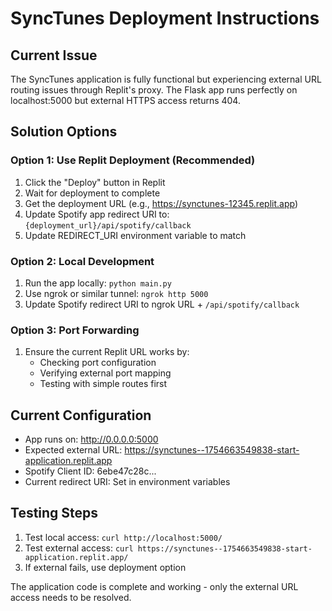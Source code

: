 # SyncTunes Deployment Instructions

## Current Issue
The SyncTunes application is fully functional but experiencing external URL routing issues through Replit's proxy. The Flask app runs perfectly on localhost:5000 but external HTTPS access returns 404.

## Solution Options

### Option 1: Use Replit Deployment (Recommended)
1. Click the "Deploy" button in Replit
2. Wait for deployment to complete
3. Get the deployment URL (e.g., https://synctunes-12345.replit.app)
4. Update Spotify app redirect URI to: `{deployment_url}/api/spotify/callback`
5. Update REDIRECT_URI environment variable to match

### Option 2: Local Development
1. Run the app locally: `python main.py`
2. Use ngrok or similar tunnel: `ngrok http 5000`
3. Update Spotify redirect URI to ngrok URL + `/api/spotify/callback`

### Option 3: Port Forwarding
1. Ensure the current Replit URL works by:
   - Checking port configuration
   - Verifying external port mapping
   - Testing with simple routes first

## Current Configuration
- App runs on: http://0.0.0.0:5000
- Expected external URL: https://synctunes--1754663549838-start-application.replit.app
- Spotify Client ID: 6ebe47c28c...
- Current redirect URI: Set in environment variables

## Testing Steps
1. Test local access: `curl http://localhost:5000/`
2. Test external access: `curl https://synctunes--1754663549838-start-application.replit.app/`
3. If external fails, use deployment option

The application code is complete and working - only the external URL access needs to be resolved.